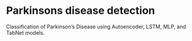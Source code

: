 # Parkinsons disease detection
Classification of Parkinson’s Disease using Autoencoder, LSTM, MLP, and TabNet models.
